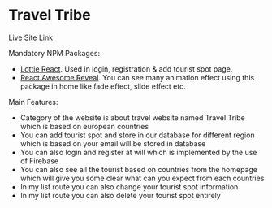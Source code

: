# Travel Tribe

<a href="https://travel-tribe-1cef3.web.app/">Live Site Link</a>

Mandatory NPM Packages:

- <a href="https://www.npmjs.com/package/lottie-react">Lottie React</a>. Used in login, registration & add tourist spot page.
- <a href="https://www.npmjs.com/package/react-awesome-reveal">React Awesome Reveal</a>. You can see many animation effect using this package in home like fade effect, slide effect etc.

Main Features:

- Category of the website is about travel website named Travel Tribe which is based on european countries
- You can add tourist spot and store in our database for different region which is based on your email will be stored in database
- You can also login and register at will which is implemented by the use of Firebase
- You can also see all the tourist based on countries from the homepage which will give you some clear what can you expect from each countries
- In my list route you can also change your tourist spot information
- In my list route you can also delete your tourist spot entirely

